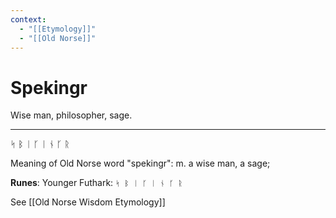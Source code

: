 ```yaml
---
context:
  - "[[Etymology]]"
  - "[[Old Norse]]"
---
```


# Spekingr

Wise man, philosopher, sage.

---

ᛋ ᛒ ᛁ ᚴ ᛁ ᚾ ᚴ ᚱ

Meaning of Old Norse word "spekingr": m. a wise man, a sage;

**Runes**: Younger Futhark: `ᛋ ᛒ ᛁ ᚴ ᛁ ᚾ ᚴ ᚱ`

See [[Old Norse Wisdom Etymology]]
